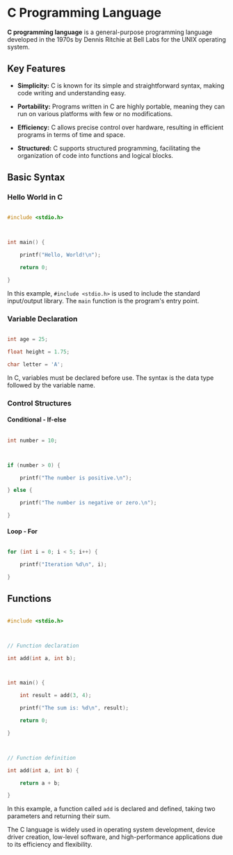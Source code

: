 # C Programming Language

**C programming language** is a general-purpose programming language developed in the 1970s by Dennis Ritchie at Bell Labs for the UNIX operating system.

## Key Features

- **Simplicity:** C is known for its simple and straightforward syntax, making code writing and understanding easy.
- **Portability:** Programs written in C are highly portable, meaning they can run on various platforms with few or no modifications.
- **Efficiency:** C allows precise control over hardware, resulting in efficient programs in terms of time and space.
- **Structured:** C supports structured programming, facilitating the organization of code into functions and logical blocks.

## Basic Syntax

### Hello World in C

```c
#include <stdio.h>

int main() {
    printf("Hello, World!\n");
    return 0;
}
```

In this example, `#include <stdio.h>` is used to include the standard input/output library. The `main` function is the program's entry point.

### Variable Declaration

```c
int age = 25;
float height = 1.75;
char letter = 'A';
```

In C, variables must be declared before use. The syntax is the data type followed by the variable name.

### Control Structures

#### Conditional - If-else

```c
int number = 10;

if (number > 0) {
    printf("The number is positive.\n");
} else {
    printf("The number is negative or zero.\n");
}
```

#### Loop - For

```c
for (int i = 0; i < 5; i++) {
    printf("Iteration %d\n", i);
}
```

## Functions

```c
#include <stdio.h>

// Function declaration
int add(int a, int b);

int main() {
    int result = add(3, 4);
    printf("The sum is: %d\n", result);
    return 0;
}

// Function definition
int add(int a, int b) {
    return a + b;
}
```

In this example, a function called `add` is declared and defined, taking two parameters and returning their sum.

The C language is widely used in operating system development, device driver creation, low-level software, and high-performance applications due to its efficiency and flexibility.